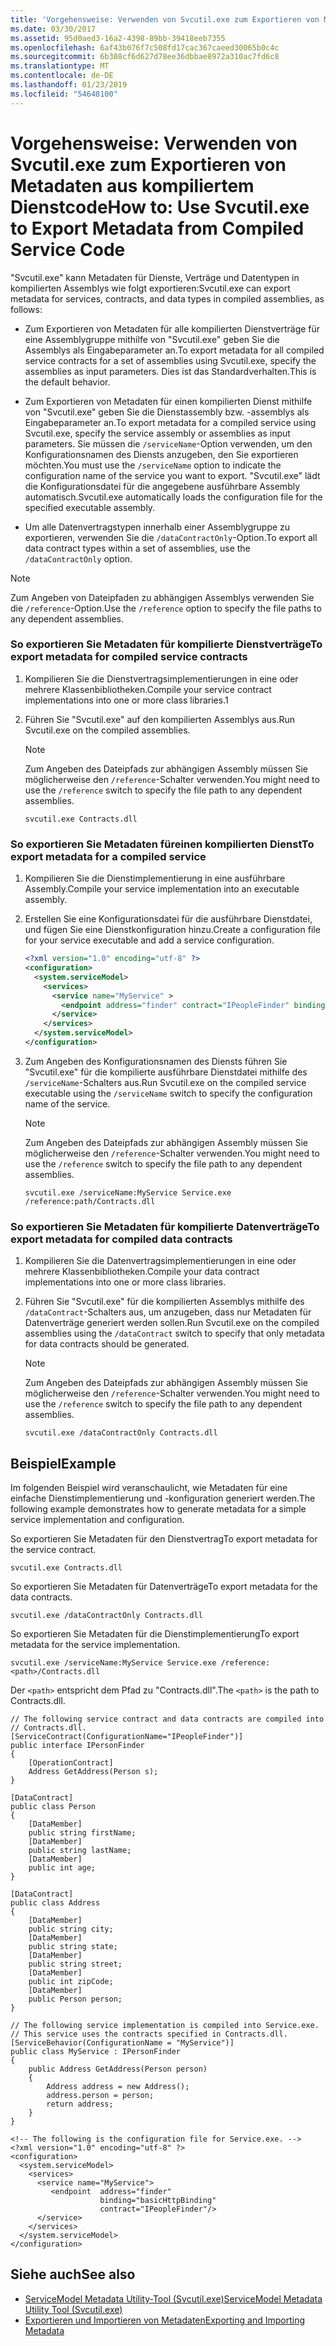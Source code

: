 ```yaml
---
title: 'Vorgehensweise: Verwenden von Svcutil.exe zum Exportieren von Metadaten aus kompiliertem Dienstcode'
ms.date: 03/30/2017
ms.assetid: 95d0aed3-16a2-4398-89bb-39418eeb7355
ms.openlocfilehash: 6af43b076f7c508fd17cac367caeed30065b0c4c
ms.sourcegitcommit: 6b308cf6d627d78ee36dbbae8972a310ac7fd6c8
ms.translationtype: MT
ms.contentlocale: de-DE
ms.lasthandoff: 01/23/2019
ms.locfileid: "54648100"
---
```

# <a name="how-to-use-svcutilexe-to-export-metadata-from-compiled-service-code"></a><span data-ttu-id="4d144-102">Vorgehensweise: Verwenden von Svcutil.exe zum Exportieren von Metadaten aus kompiliertem Dienstcode</span><span class="sxs-lookup"><span data-stu-id="4d144-102">How to: Use Svcutil.exe to Export Metadata from Compiled Service Code</span></span>
<span data-ttu-id="4d144-103">"Svcutil.exe" kann Metadaten für Dienste, Verträge und Datentypen in kompilierten Assemblys wie folgt exportieren:</span><span class="sxs-lookup"><span data-stu-id="4d144-103">Svcutil.exe can export metadata for services, contracts, and data types in compiled assemblies, as follows:</span></span>  
  
-   <span data-ttu-id="4d144-104">Zum Exportieren von Metadaten für alle kompilierten Dienstverträge für eine Assemblygruppe mithilfe von "Svcutil.exe" geben Sie die Assemblys als Eingabeparameter an.</span><span class="sxs-lookup"><span data-stu-id="4d144-104">To export metadata for all compiled service contracts for a set of assemblies using Svcutil.exe, specify the assemblies as input parameters.</span></span> <span data-ttu-id="4d144-105">Dies ist das Standardverhalten.</span><span class="sxs-lookup"><span data-stu-id="4d144-105">This is the default behavior.</span></span>  
  
-   <span data-ttu-id="4d144-106">Zum Exportieren von Metadaten für einen kompilierten Dienst mithilfe von "Svcutil.exe" geben Sie die Dienstassembly bzw. -assemblys als Eingabeparameter an.</span><span class="sxs-lookup"><span data-stu-id="4d144-106">To export metadata for a compiled service using Svcutil.exe, specify the service assembly or assemblies as input parameters.</span></span> <span data-ttu-id="4d144-107">Sie müssen die `/serviceName`-Option verwenden, um den Konfigurationsnamen des Diensts anzugeben, den Sie exportieren möchten.</span><span class="sxs-lookup"><span data-stu-id="4d144-107">You must use the `/serviceName` option to indicate the configuration name of the service you want to export.</span></span> <span data-ttu-id="4d144-108">"Svcutil.exe" lädt die Konfigurationsdatei für die angegebene ausführbare Assembly automatisch.</span><span class="sxs-lookup"><span data-stu-id="4d144-108">Svcutil.exe automatically loads the configuration file for the specified executable assembly.</span></span>  
  
-   <span data-ttu-id="4d144-109">Um alle Datenvertragstypen innerhalb einer Assemblygruppe zu exportieren, verwenden Sie die `/dataContractOnly`-Option.</span><span class="sxs-lookup"><span data-stu-id="4d144-109">To export all data contract types within a set of assemblies, use the `/dataContractOnly` option.</span></span>  
  
> [!NOTE]
>  <span data-ttu-id="4d144-110">Zum Angeben von Dateipfaden zu abhängigen Assemblys verwenden Sie die `/reference`-Option.</span><span class="sxs-lookup"><span data-stu-id="4d144-110">Use the `/reference` option to specify the file paths to any dependent assemblies.</span></span>  
  
### <a name="to-export-metadata-for-compiled-service-contracts"></a><span data-ttu-id="4d144-111">So exportieren Sie Metadaten für kompilierte Dienstverträge</span><span class="sxs-lookup"><span data-stu-id="4d144-111">To export metadata for compiled service contracts</span></span>  
  
1.  <span data-ttu-id="4d144-112">Kompilieren Sie die Dienstvertragsimplementierungen in eine oder mehrere Klassenbibliotheken.</span><span class="sxs-lookup"><span data-stu-id="4d144-112">Compile your service contract implementations into one or more class libraries.1</span></span>  
  
2.  <span data-ttu-id="4d144-113">Führen Sie "Svcutil.exe" auf den kompilierten Assemblys aus.</span><span class="sxs-lookup"><span data-stu-id="4d144-113">Run Svcutil.exe on the compiled assemblies.</span></span>  
  
    > [!NOTE]
    >  <span data-ttu-id="4d144-114">Zum Angeben des Dateipfads zur abhängigen Assembly müssen Sie möglicherweise den `/reference`-Schalter verwenden.</span><span class="sxs-lookup"><span data-stu-id="4d144-114">You might need to use the `/reference` switch to specify the file path to any dependent assemblies.</span></span>  
  
    ```  
    svcutil.exe Contracts.dll  
    ```  
  
### <a name="to-export-metadata-for-a-compiled-service"></a><span data-ttu-id="4d144-115">So exportieren Sie Metadaten füreinen kompilierten Dienst</span><span class="sxs-lookup"><span data-stu-id="4d144-115">To export metadata for a compiled service</span></span>  
  
1.  <span data-ttu-id="4d144-116">Kompilieren Sie die Dienstimplementierung in eine ausführbare Assembly.</span><span class="sxs-lookup"><span data-stu-id="4d144-116">Compile your service implementation into an executable assembly.</span></span>  
  
2.  <span data-ttu-id="4d144-117">Erstellen Sie eine Konfigurationsdatei für die ausführbare Dienstdatei, und fügen Sie eine Dienstkonfiguration hinzu.</span><span class="sxs-lookup"><span data-stu-id="4d144-117">Create a configuration file for your service executable and add a service configuration.</span></span>  
  
    ```xml  
    <?xml version="1.0" encoding="utf-8" ?>  
    <configuration>  
      <system.serviceModel>  
        <services>  
          <service name="MyService" >  
            <endpoint address="finder" contract="IPeopleFinder" binding="wsHttpBinding" />  
          </service>  
        </services>  
      </system.serviceModel>  
    </configuration>  
    ```  
  
3.  <span data-ttu-id="4d144-118">Zum Angeben des Konfigurationsnamen des Diensts führen Sie "Svcutil.exe" für die kompilierte ausführbare Dienstdatei mithilfe des `/serviceName`-Schalters aus.</span><span class="sxs-lookup"><span data-stu-id="4d144-118">Run Svcutil.exe on the compiled service executable using the `/serviceName` switch to specify the configuration name of the service.</span></span>  
  
    > [!NOTE]
    >  <span data-ttu-id="4d144-119">Zum Angeben des Dateipfads zur abhängigen Assembly müssen Sie möglicherweise den `/reference`-Schalter verwenden.</span><span class="sxs-lookup"><span data-stu-id="4d144-119">You might need to use the `/reference` switch to specify the file path to any dependent assemblies.</span></span>  
  
    ```  
    svcutil.exe /serviceName:MyService Service.exe /reference:path/Contracts.dll  
    ```  
  
### <a name="to-export-metadata-for-compiled-data-contracts"></a><span data-ttu-id="4d144-120">So exportieren Sie Metadaten für kompilierte Datenverträge</span><span class="sxs-lookup"><span data-stu-id="4d144-120">To export metadata for compiled data contracts</span></span>  
  
1.  <span data-ttu-id="4d144-121">Kompilieren Sie die Datenvertragsimplementierungen in eine oder mehrere Klassenbibliotheken.</span><span class="sxs-lookup"><span data-stu-id="4d144-121">Compile your data contract implementations into one or more class libraries.</span></span>  
  
2.  <span data-ttu-id="4d144-122">Führen Sie "Svcutil.exe" für die kompilierten Assemblys mithilfe des `/dataContract`-Schalters aus, um anzugeben, dass nur Metadaten für Datenverträge generiert werden sollen.</span><span class="sxs-lookup"><span data-stu-id="4d144-122">Run Svcutil.exe on the compiled assemblies using the `/dataContract` switch to specify that only metadata for data contracts should be generated.</span></span>  
  
    > [!NOTE]
    >  <span data-ttu-id="4d144-123">Zum Angeben des Dateipfads zur abhängigen Assembly müssen Sie möglicherweise den `/reference`-Schalter verwenden.</span><span class="sxs-lookup"><span data-stu-id="4d144-123">You might need to use the `/reference` switch to specify the file path to any dependent assemblies.</span></span>  
  
    ```  
    svcutil.exe /dataContractOnly Contracts.dll  
    ```  
  
## <a name="example"></a><span data-ttu-id="4d144-124">Beispiel</span><span class="sxs-lookup"><span data-stu-id="4d144-124">Example</span></span>  
 <span data-ttu-id="4d144-125">Im folgenden Beispiel wird veranschaulicht, wie Metadaten für eine einfache Dienstimplementierung und -konfiguration generiert werden.</span><span class="sxs-lookup"><span data-stu-id="4d144-125">The following example demonstrates how to generate metadata for a simple service implementation and configuration.</span></span>  
  
 <span data-ttu-id="4d144-126">So exportieren Sie Metadaten für den Dienstvertrag</span><span class="sxs-lookup"><span data-stu-id="4d144-126">To export metadata for the service contract.</span></span>  
  
```  
svcutil.exe Contracts.dll  
```  
  
 <span data-ttu-id="4d144-127">So exportieren Sie Metadaten für Datenverträge</span><span class="sxs-lookup"><span data-stu-id="4d144-127">To export metadata for the data contracts.</span></span>  
  
```  
svcutil.exe /dataContractOnly Contracts.dll  
```  
  
 <span data-ttu-id="4d144-128">So exportieren Sie Metadaten für die Dienstimplementierung</span><span class="sxs-lookup"><span data-stu-id="4d144-128">To export metadata for the service implementation.</span></span>  
  
```  
svcutil.exe /serviceName:MyService Service.exe /reference:<path>/Contracts.dll  
```  
  
 <span data-ttu-id="4d144-129">Der `<path>` entspricht dem Pfad zu "Contracts.dll".</span><span class="sxs-lookup"><span data-stu-id="4d144-129">The `<path>` is the path to Contracts.dll.</span></span>  
  
```  
// The following service contract and data contracts are compiled into   
// Contracts.dll.  
[ServiceContract(ConfigurationName="IPeopleFinder")]  
public interface IPersonFinder  
{  
    [OperationContract]  
    Address GetAddress(Person s);  
}  
  
[DataContract]  
public class Person  
{  
    [DataMember]  
    public string firstName;  
    [DataMember]  
    public string lastName;  
    [DataMember]  
    public int age;  
}  
  
[DataContract]  
public class Address  
{  
    [DataMember]  
    public string city;  
    [DataMember]  
    public string state;  
    [DataMember]  
    public string street;  
    [DataMember]  
    public int zipCode;  
    [DataMember]  
    public Person person;  
}  
  
// The following service implementation is compiled into Service.exe.     
// This service uses the contracts specified in Contracts.dll.  
[ServiceBehavior(ConfigurationName = "MyService")]  
public class MyService : IPersonFinder  
{  
    public Address GetAddress(Person person)  
    {  
        Address address = new Address();  
        address.person = person;  
        return address;  
    }  
}  
  
<!-- The following is the configuration file for Service.exe. -->  
<?xml version="1.0" encoding="utf-8" ?>  
<configuration>  
  <system.serviceModel>  
    <services>  
      <service name="MyService">  
         <endpoint  address="finder"  
                    binding="basicHttpBinding"  
                    contract="IPeopleFinder"/>  
      </service>  
    </services>  
  </system.serviceModel>  
</configuration>  
```  
  
## <a name="see-also"></a><span data-ttu-id="4d144-130">Siehe auch</span><span class="sxs-lookup"><span data-stu-id="4d144-130">See also</span></span>
- [<span data-ttu-id="4d144-131">ServiceModel Metadata Utility-Tool (Svcutil.exe)</span><span class="sxs-lookup"><span data-stu-id="4d144-131">ServiceModel Metadata Utility Tool (Svcutil.exe)</span></span>](../../../../docs/framework/wcf/servicemodel-metadata-utility-tool-svcutil-exe.md)
- [<span data-ttu-id="4d144-132">Exportieren und Importieren von Metadaten</span><span class="sxs-lookup"><span data-stu-id="4d144-132">Exporting and Importing Metadata</span></span>](../../../../docs/framework/wcf/feature-details/exporting-and-importing-metadata.md)
